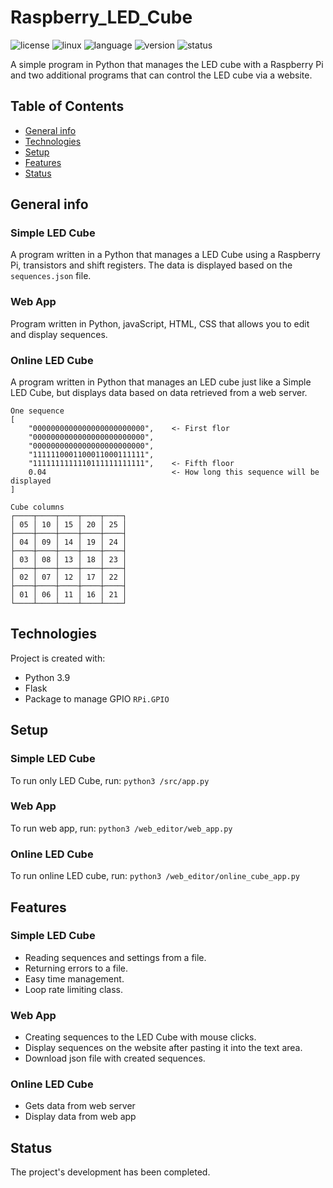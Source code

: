 # Raspberry_LED_Cube

![license](https://img.shields.io/badge/license-MIT-blue)
![linux](https://img.shields.io/badge/os-Linux-green)
![language](https://img.shields.io/badge/language-Python3.9-blue)
![version](https://img.shields.io/badge/version-1.0.0-success)
![status](https://img.shields.io/badge/status-production-green)

A simple program in Python that manages the LED cube with a Raspberry Pi and two additional programs that can control the LED cube via a website.

## Table of Contents
* [General info](#general-info)
* [Technologies](#technologies)
* [Setup](#setup)
* [Features](#features)
* [Status](#status)

## General info
### Simple LED Cube
A program written in a Python that manages a LED Cube using a Raspberry Pi, transistors and shift registers.
The data is displayed based on the `sequences.json` file.
### Web App
Program written in Python, javaScript, HTML, CSS that allows you to edit and display sequences.
### Online LED Cube
A program written in Python that manages an LED cube just like a Simple LED Cube, but displays data based on data retrieved from a web server.

```
One sequence
[
    "0000000000000000000000000",    <- First flor
    "0000000000000000000000000",
    "0000000000000000000000000",
    "1111110001100011000111111",
    "1111111111110111111111111",    <- Fifth floor
    0.04                            <- How long this sequence will be displayed
]

Cube columns
┌────┬────┬────┬────┬────┐
│ 05 │ 10 │ 15 │ 20 │ 25 │
├────┼────┼────┼────┼────┤
│ 04 │ 09 │ 14 │ 19 │ 24 │
├────┼────┼────┼────┼────┤
│ 03 │ 08 │ 13 │ 18 │ 23 │
├────┼────┼────┼────┼────┤
│ 02 │ 07 │ 12 │ 17 │ 22 │
├────┼────┼────┼────┼────┤
│ 01 │ 06 │ 11 │ 16 │ 21 │
└────┴────┴────┴────┴────┘
```
## Technologies
Project is created with:

* Python 3.9
* Flask
* Package to manage GPIO `RPi.GPIO`

## Setup
### Simple LED Cube
To run only LED Cube, run:
```python3 /src/app.py```
### Web App
To run web app, run:
```python3 /web_editor/web_app.py```
### Online LED Cube
To run online LED cube, run:
```python3 /web_editor/online_cube_app.py```

## Features
### Simple LED Cube
* Reading sequences and settings from a file.
* Returning errors to a file.
* Easy time management.
* Loop rate limiting class.
### Web App
* Creating sequences to the LED Cube with mouse clicks.
* Display sequences on the website after pasting it into the text area.
* Download json file with created sequences.
### Online LED Cube
* Gets data from web server
* Display data from web app

## Status
The project's development has been completed.
